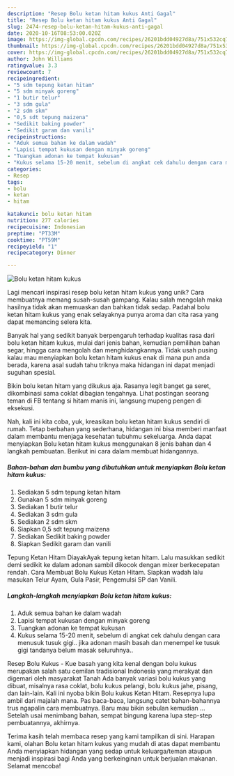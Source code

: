 ```yaml
---
description: "Resep Bolu ketan hitam kukus Anti Gagal"
title: "Resep Bolu ketan hitam kukus Anti Gagal"
slug: 2474-resep-bolu-ketan-hitam-kukus-anti-gagal
date: 2020-10-16T08:53:00.020Z
image: https://img-global.cpcdn.com/recipes/26201bdd04927d8a/751x532cq70/bolu-ketan-hitam-kukus-foto-resep-utama.jpg
thumbnail: https://img-global.cpcdn.com/recipes/26201bdd04927d8a/751x532cq70/bolu-ketan-hitam-kukus-foto-resep-utama.jpg
cover: https://img-global.cpcdn.com/recipes/26201bdd04927d8a/751x532cq70/bolu-ketan-hitam-kukus-foto-resep-utama.jpg
author: John Williams
ratingvalue: 3.3
reviewcount: 7
recipeingredient:
- "5 sdm tepung ketan hitam"
- "5 sdm minyak goreng"
- "1 butir telur"
- "3 sdm gula"
- "2 sdm skm"
- "0,5 sdt tepung maizena"
- "Sedikit baking powder"
- "Sedikit garam dan vanili"
recipeinstructions:
- "Aduk semua bahan ke dalam wadah"
- "Lapisi tempat kukusan dengan minyak goreng"
- "Tuangkan adonan ke tempat kukusan"
- "Kukus selama 15-20 menit, sebelum di angkat cek dahulu dengan cara menusuk tusuk gigi.. jika adonan masih basah dan menempel ke tusuk gigi tandanya belum masak seluruhnya.."
categories:
- Resep
tags:
- bolu
- ketan
- hitam

katakunci: bolu ketan hitam 
nutrition: 277 calories
recipecuisine: Indonesian
preptime: "PT33M"
cooktime: "PT59M"
recipeyield: "1"
recipecategory: Dinner

---
```



![Bolu ketan hitam kukus](https://img-global.cpcdn.com/recipes/26201bdd04927d8a/751x532cq70/bolu-ketan-hitam-kukus-foto-resep-utama.jpg)

Lagi mencari inspirasi resep bolu ketan hitam kukus yang unik? Cara membuatnya memang susah-susah gampang. Kalau salah mengolah maka hasilnya tidak akan memuaskan dan bahkan tidak sedap. Padahal bolu ketan hitam kukus yang enak selayaknya punya aroma dan cita rasa yang dapat memancing selera kita.

Banyak hal yang sedikit banyak berpengaruh terhadap kualitas rasa dari bolu ketan hitam kukus, mulai dari jenis bahan, kemudian pemilihan bahan segar, hingga cara mengolah dan menghidangkannya. Tidak usah pusing kalau mau menyiapkan bolu ketan hitam kukus enak di mana pun anda berada, karena asal sudah tahu triknya maka hidangan ini dapat menjadi suguhan spesial.

Bikin bolu ketan hitam yang dikukus aja. Rasanya legit banget ga seret, dikombinasi sama coklat dibagian tengahnya. Lihat postingan seorang teman di FB tentang si hitam manis ini, langsung mupeng pengen di eksekusi.


Nah, kali ini kita coba, yuk, kreasikan bolu ketan hitam kukus sendiri di rumah. Tetap berbahan yang sederhana, hidangan ini bisa memberi manfaat dalam membantu menjaga kesehatan tubuhmu sekeluarga. Anda dapat menyiapkan Bolu ketan hitam kukus menggunakan 8 jenis bahan dan 4 langkah pembuatan. Berikut ini cara dalam membuat hidangannya.

<!--inarticleads1-->

##### Bahan-bahan dan bumbu yang dibutuhkan untuk menyiapkan Bolu ketan hitam kukus:

1. Sediakan 5 sdm tepung ketan hitam
1. Gunakan 5 sdm minyak goreng
1. Sediakan 1 butir telur
1. Sediakan 3 sdm gula
1. Sediakan 2 sdm skm
1. Siapkan 0,5 sdt tepung maizena
1. Sediakan Sedikit baking powder
1. Siapkan Sedikit garam dan vanili


Tepung Ketan Hitam DiayakAyak tepung ketan hitam. Lalu masukkan sedikit demi sedikit ke dalam adonan sambil dikocok dengan mixer berkecepatan rendah. Cara Membuat Bolu Kukus Ketan Hitam. Siapkan wadah lalu masukan Telur Ayam, Gula Pasir, Pengemulsi SP dan Vanili. 

<!--inarticleads2-->

##### Langkah-langkah menyiapkan Bolu ketan hitam kukus:

1. Aduk semua bahan ke dalam wadah
1. Lapisi tempat kukusan dengan minyak goreng
1. Tuangkan adonan ke tempat kukusan
1. Kukus selama 15-20 menit, sebelum di angkat cek dahulu dengan cara menusuk tusuk gigi.. jika adonan masih basah dan menempel ke tusuk gigi tandanya belum masak seluruhnya..


Resep Bolu Kukus - Kue basah yang kita kenal dengan bolu kukus merupakan salah satu cemilan tradisional Indonesia yang merakyat dan digemari oleh masyarakat Tanah Ada banyak variasi bolu kukus yang dibuat, misalnya rasa coklat, bolu kukus pelangi, bolu kukus jahe, pisang, dan lain-lain. Kali ini nyoba bikin Bolu kukus Ketan Hitam. Resepnya lupa ambil dari majalah mana. Pas baca-baca, langsung catet bahan-bahannya trus ngapalin cara membuatnya. Baru mau bikin sebulan kemudian … Setelah usai menimbang bahan, sempat bingung karena lupa step-step pembuatannya, akhirnya. 

Terima kasih telah membaca resep yang kami tampilkan di sini. Harapan kami, olahan Bolu ketan hitam kukus yang mudah di atas dapat membantu Anda menyiapkan hidangan yang sedap untuk keluarga/teman ataupun menjadi inspirasi bagi Anda yang berkeinginan untuk berjualan makanan. Selamat mencoba!
